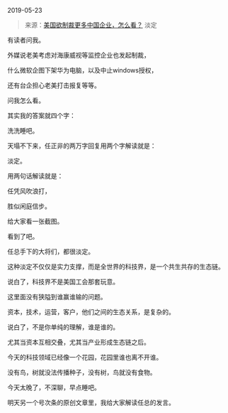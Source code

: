 2019-05-23

> 来源：[美国欲制裁更多中国企业，怎么看？](http://mp.weixin.qq.com/s?__biz=MzU3NDc5Nzc0NQ==&mid=2247484652&idx=1&sn=3d49434da2f4187482210e1e6018f2d7&chksm=fd2da632ca5a2f24029c90a0a9c552e337db905ce52766e93305c2f6e3c8cd7dff7896db4ba5&scene=27#wechat_redirect)
> 淡定

有读者问我。

  

外媒说老美考虑对海康威视等监控企业也发起制裁，

什么微软企图下架华为电脑，以及中止windows授权，

还有台企担心老美打击报复等等。

  

问我怎么看。

  

其实我的答案就四个字：

  

洗洗睡吧。

  

天塌不下来，任正非的两万字回复用两个字解读就是：

  

淡定。

  

用两句话解读就是：

  

任凭风吹浪打，

胜似闲庭信步。

  

给大家看一张截图。  

看到了吧。

  

任总手下的大将们，都很淡定。

  

这种淡定不仅仅是实力支撑，而是全世界的科技界，是一个共生共存的生态链。

  

说白了，科技界不是美国工会那套玩意。

  

这里面没有狭隘到谁赢谁输的问题。  

  

资本，技术，运营，客户，他们之间的生态关系，是复杂的。

  

说白了，不是你单纯的理解，谁是谁的。

  

尤其当资本互相交叠，尤其当产业形成生态链之后。

  

今天的科技领域已经像一个花园，花园里谁也离不开谁。

  

没有鸟，树就没法传播种子，没有树，鸟就没有食物。

  

今天太晚了，不深聊，早点睡吧。

  

明天另一个号次条的原创文章里，我给大家解读任总的发言。

